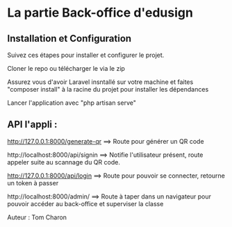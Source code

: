 # La partie Back-office d'edusign

## Installation et Configuration

Suivez ces étapes pour installer et configurer le projet.

Cloner le repo ou télécharger le via le zip

Assurez vous d'avoir Laravel insntallé sur votre machine et faites "composer install" à la racine du projet pour installer les dépendances

Lancer l'application avec "php artisan serve"

## API l'appli :

http://127.0.0.1:8000/generate-qr ==> Route pour générer un QR code

http://localhost:8000/api/signin ==> Notifie l'utilisateur présent, route appeler suite au scannage du QR code.

http://127.0.0.1:8000/api/login ==> Route pour pouvoir se connecter, retourne un token à passer

http://localhost:8000/admin/ ==> Route à taper dans un navigateur pour pouvoir accéder au back-office et superviser la classe

Auteur : Tom Charon
